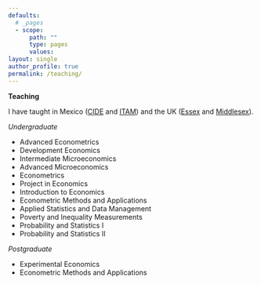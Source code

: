 ```yaml
---
defaults:
  # _pages
  - scope:
      path: ""
      type: pages
      values:
layout: single
author_profile: true
permalink: /teaching/
---
```


**Teaching**

I have taught in Mexico ([CIDE](https://www.cide.edu) and [ITAM](https://www.itam.mx)) and the UK ([Essex](https://www.essex.ac.uk) and [Middlesex](https://www.mdx.ac.uk)).

*Undergraduate*

- Advanced Econometrics
- Development Economics
- Intermediate Microeconomics
- Advanced Microeconomics
- Econometrics
- Project in Economics
- Introduction to Economics
- Econometric Methods and Applications
- Applied Statistics and Data Management
- Poverty and Inequality Measurements
- Probability and Statistics I
- Probability and Statistics II

*Postgraduate*

- Experimental Economics
- Econometric Methods and Applications